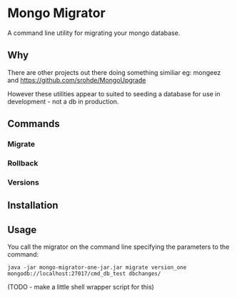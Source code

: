 # Mongo Migrator

A command line utility for migrating your mongo database.

## Why

There are other projects out there doing something similiar eg: mongeez and
https://github.com/srohde/MongoUpgrade

However these utilities appear to suited to seeding a database for use in development - not
a db in production.


## Commands

### Migrate

### Rollback

### Versions

## Installation

## Usage

You call the migrator on the command line specifying the parameters to the command:

    java -jar mongo-migrator-one-jar.jar migrate version_one mongodb://localhost:27017/cmd_db_test dbchanges/
    
(TODO - make a little shell wrapper script for this)
